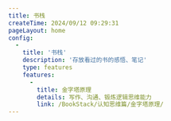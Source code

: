 ```yaml
---
title: 书栈
createTime: 2024/09/12 09:29:31
pageLayout: home
config:
  - 
    title: '书栈'
    description: '存放看过的书的感悟、笔记'
    type: features
    features:
      -
        title: 金字塔原理
        details: 写作、沟通、锻炼逻辑思维能力
        link: /BookStack/认知思维篇/金字塔原理/
---
```


